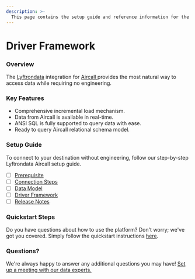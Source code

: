```yaml
---
description: >-
  This page contains the setup guide and reference information for the Aircall source connector.
---
```


# Driver Framework

### Overview

The [Lyftrondata](https://www.lyftrondata.com/) integration for [Aircall](https://www.lyftrondata.com/integration/aircall/)[ ](https://www.lyftrondata.com/integration/aircall/)provides the most natural way to access data while requiring no engineering.

### Key Features

* Comprehensive incremental load mechanism.
* Data from Aircall is available in real-time.&#x20;
* ANSI SQL is fully supported to query data with ease.
* Ready to query Aircall relational schema model.

### Setup Guide

To connect to your destination without engineering, follow our step-by-step Lyftrondata Aircall setup guide.

* [ ] [Prerequisite](../../business-analytics/aircall/prerequisite.md)
* [ ] [Connection Steps](../../business-analytics/aircall/connection-steps.md)
* [ ] [Data Model](../../business-analytics/aircall/data-model/)
* [ ] [Driver Framework](../../business-analytics/aircall/driver-framework/)
* [ ] [Release Notes](../../business-analytics/aircall/release-notes.md)

### Quickstart Steps

Do you have questions about how to use the platform? Don't worry; we've got you covered. Simply follow the quickstart instructions [here](../../../quickstart-steps.md).

### Questions? <a href="#questions" id="questions"></a>

We're always happy to answer any additional questions you may have! [Set up a meeting with our data experts.](https://www.lyftrondata.com/book-a-meeting/)


